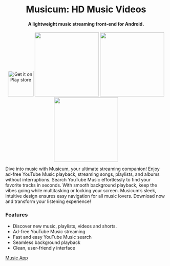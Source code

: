 <h1 align="center"><b>Musicum: HD Music Videos</b></h1>
<h4 align="center">A lightweight music streaming front-end for Android.</h4>

<p align="center"><a href="https://play.google.com/store/apps/details?id=com.free.block.musicum&gl=in&hl=en_IN"><img src="https://github.com/user-attachments/assets/5426bc5c-1171-4ce7-85b4-504b09e56c38" alt="Get it on Play store" height=80/></a>

<img src="https://github.com/Purehi/Purehi/assets/138559218/dfb00bd2-069e-40f6-b87e-53fc25fdea0c" width="200" />
<img src="https://github.com/Purehi/Purehi/assets/138559218/8fae8d97-4f06-4c42-8c5a-ab230ffc1971" width="200" />
<img src="https://github.com/Purehi/Purehi/assets/138559218/b17fd3c8-66f3-4721-b42d-00ffea73d780" width="200" />


Dive into music with Musicum, your ultimate streaming companion! Enjoy ad-free YouTube Music playback, streaming songs, playlists, and albums without interruptions. Search YouTube Music effortlessly to find your favorite tracks in seconds. With smooth background playback, keep the vibes going while multitasking or locking your screen. Musicum’s sleek, intuitive design ensures easy navigation for all music lovers. Download now and transform your listening experience!


### Features

* Discover new music, playlists, videos and shorts.
* Ad-free YouTube Music streaming
* Fast and easy YouTube Music search
* Seamless background playback
* Clean, user-friendly interface



[Music App](https://github.com/Purehi/Purehi/assets/138559218/c11f8da0-f905-4f5a-b457-07dc2cb81ed0)


<!--
**Purehi/Purehi** is a ✨ _special_ ✨ repository because its `README.md` (this file) appears on your GitHub profile.

Here are some ideas to get you started:

- 🔭 I’m currently working on ...
- 🌱 I’m currently learning ...
- 👯 I’m looking to collaborate on ...
- 🤔 I’m looking for help with ...
- 💬 Ask me about ...
- 📫 How to reach me: ...
- 😄 Pronouns: ...
- ⚡ Fun fact: ...
-->
